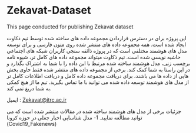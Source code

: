 # Zekavat-Dataset
This page conducted for publishing Zekavat dataset

این پروژه برای در دسترس قراردادن مجموعه داده های ساخته شده توسط تیم ذکاوت ایجاد شده است. همه مجموعه داده های منتشر شده روی متون فارسی و برای توسعه مدل های هوشمند مختلفی است که در پروژه ذائقه سنجی کاربران شبکه های اجتماعی حاشیه نویسی شده است. تیم ذکاوت میتواند مجموعه داده های کامل تر، شیوه نامه برچسب زنی، مدل هوشمند ساخته شده مرتبط با این داده را با شما به اشتراک بگذارد و در این راستا به شما کمک کند. برخی از مجموعه داده های منتشر شده فقط حاوی بخش هایی از داده ها می باشند، برای دریافت مجموعه داده کامل و دریافت اطلاعات کامل تر از مدل های هوشمند توسعه داده شده می توانید با ما تماس بگیرید. تیم ما از هیچ کمکی به شما دریغ نمی کند.

ایمیل : Zekavat@itrc.ac.ir

جزئیات برخی از مدل های هوشمند ساخته شده در مقالات منتشر شده است که می توانید مطالعه نمایید.
1-	مدل شناسایی اخبار جعلی در حوزه کرونا (Covid19_Fakenews)

